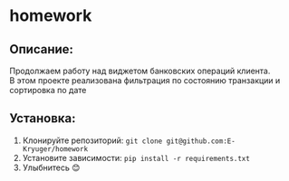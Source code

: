# homework

## Описание:
Продолжаем работу над виджетом банковских операций клиента.\
В этом проекте реализована фильтрация по состоянию транзакции и сортировка по дате

## Установка:
1. Клонируйте репозиторий:
```git clone git@github.com:E-Kryuger/homework```
2. Установите зависимости:
```pip install -r requirements.txt```
3. Улыбнитесь 😊

